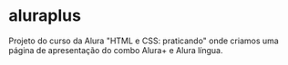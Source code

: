 # aluraplus
Projeto do curso da Alura "HTML e CSS: praticando" onde criamos uma página de apresentação do combo Alura+ e Alura língua.

